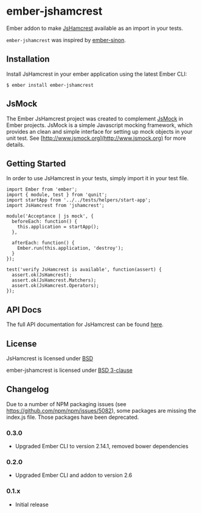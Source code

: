 # ember-jshamcrest

Ember addon to make [JsHamcrest](https://github.com/danielfm/jshamcrest) available as an import in your tests.

`ember-jshamcrest` was inspired by [ember-sinon](https://github.com/csantero/ember-sinon).

## Installation

Install JsHamcrest in your ember application using the latest Ember CLI:

    $ ember install ember-jshamcrest

## JsMock

The Ember JsHamcrest project was created to complement [JsMock](http://www.jsmock.org) in Ember projects.
JsMock is a simple Javascript mocking framework, which provides an clean and simple interface for setting
up mock objects in your unit test. See [http://www.jsmock.org](http://www.jsmock.org) for more details.

## Getting Started

In order to use JsHamcrest in your tests, simply import it in your test file.

    import Ember from 'ember';
    import { module, test } from 'qunit';
    import startApp from '../../tests/helpers/start-app';
    import JsHamcrest from 'jshamcrest';

    module('Acceptance | js mock', {
      beforeEach: function() {
        this.application = startApp();
      },

      afterEach: function() {
        Ember.run(this.application, 'destroy');
      }
    });

    test('verify JsHamcrest is available', function(assert) {
      assert.ok(JsHamcrest);
      assert.ok(JsHamcrest.Matchers);
      assert.ok(JsHamcrest.Operators);
    });

## API Docs

The full API documentation for JsHamcrest can be found [here](http://danielmartins.ninja/jshamcrest/).

## License

JsHamcrest is licensed under [BSD](https://github.com/danielfm/jshamcrest/blob/master/LICENSE)

ember-jshamcrest is licensed under [BSD 3-clause](https://github.com/j-fischer/ember-jshamcrest/blob/master/LICENSE.md)

## Changelog

Due to a number of NPM packaging issues (see https://github.com/npm/npm/issues/5082), some packages are missing the index.js file. Those packages have been deprecated.

### 0.3.0

- Upgraded Ember CLI to version 2.14.1, removed bower dependencies

### 0.2.0

- Upgraded Ember CLI and addon to version 2.6

### 0.1.x

- Initial release
